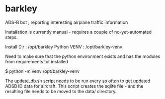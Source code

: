 # barkley
ADS-B bot ; reporting interesting airplane traffic information


Installation is currently manual - requires a couple of no-yet-automated steps.

Install Dir : /opt/barkley
Python VENV : /opt/barkley-venv

Need to make sure that the python environment exists and has the modules from requirements.txt installed

$ python -m venv /opt/barkley-venv


The update_db.sh script needs to be run every so often to get updated ADSB ID data for aircraft.
This script creates the sqlite file - and the resulting file needs to be moved to the data/ directory.


